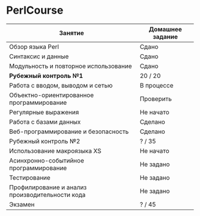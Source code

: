 # PerlCourse
| Занятие                                         | Домашнее задание |
| ----------------------------------------------- | ---------------- |
| Обзор языка Perl                                | Сдано            |
| Синтаксис и данные                              | Сдано            |
| Модульность и повторное использование           | Сдано            |
| <b>Рубежный контроль №1</b>                            | 20 / 20          |
| Работа с вводом, выводом и сетью                | В процессе       |
| Объектно-ориентированное программирование       | Проверить        |
| Регулярные выражения                            | Не начато        |
| Работа с базами данных                          | Сделано          |
| Веб-программирование и безопасность             | Сделано          |
| Рубежный контроль №2                            | ? / 35           |
| Использование макроязыка XS                     | Не начато        |
| Асинхронно-событийное программирование          | Не задано        |
| Тестирование                                    | Не задано        |
| Профилирование и анализ производительности кода | Не задано        |
| Экзамен                                         | ? / 45           |